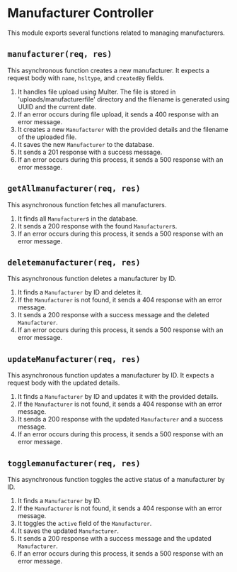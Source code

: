 # Manufacturer Controller

This module exports several functions related to managing manufacturers.

## `manufacturer(req, res)`

This asynchronous function creates a new manufacturer. It expects a request body with `name`, `hsltype`, and `createdBy` fields.

1. It handles file upload using Multer. The file is stored in 'uploads/manufacturerfile' directory and the filename is generated using UUID and the current date.
2. If an error occurs during file upload, it sends a 400 response with an error message.
3. It creates a new `Manufacturer` with the provided details and the filename of the uploaded file.
4. It saves the new `Manufacturer` to the database.
5. It sends a 201 response with a success message.
6. If an error occurs during this process, it sends a 500 response with an error message.

## `getAllmanufacturer(req, res)`

This asynchronous function fetches all manufacturers.

1. It finds all `Manufacturer`s in the database.
2. It sends a 200 response with the found `Manufacturer`s.
3. If an error occurs during this process, it sends a 500 response with an error message.

## `deletemanufacturer(req, res)`

This asynchronous function deletes a manufacturer by ID.

1. It finds a `Manufacturer` by ID and deletes it.
2. If the `Manufacturer` is not found, it sends a 404 response with an error message.
3. It sends a 200 response with a success message and the deleted `Manufacturer`.
4. If an error occurs during this process, it sends a 500 response with an error message.

## `updateManufacturer(req, res)`

This asynchronous function updates a manufacturer by ID. It expects a request body with the updated details.

1. It finds a `Manufacturer` by ID and updates it with the provided details.
2. If the `Manufacturer` is not found, it sends a 404 response with an error message.
3. It sends a 200 response with the updated `Manufacturer` and a success message.
4. If an error occurs during this process, it sends a 500 response with an error message.

## `togglemanufacturer(req, res)`

This asynchronous function toggles the active status of a manufacturer by ID.

1. It finds a `Manufacturer` by ID.
2. If the `Manufacturer` is not found, it sends a 404 response with an error message.
3. It toggles the `active` field of the `Manufacturer`.
4. It saves the updated `Manufacturer`.
5. It sends a 200 response with a success message and the updated `Manufacturer`.
6. If an error occurs during this process, it sends a 500 response with an error message.